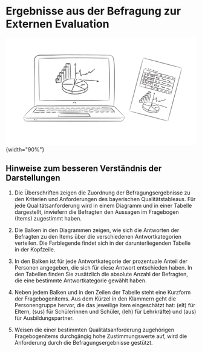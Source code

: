 # Ergebnisse aus der Befragung zur Externen Evaluation

![](graphic-title_bfr.png){width="90%"}


## Hinweise zum besseren Verständnis der Darstellungen


1.  Die Überschriften zeigen die Zuordnung der Befragungsergebnisse zu den Kriterien und Anforderungen des bayerischen Qualitätstableaus. Für jede Qualitätsanforderung wird in einem Diagramm und in einer Tabelle dargestellt, inwiefern die Befragten den Aussagen im Fragebogen (Items) zugestimmt haben.

2.  Die Balken in den Diagrammen zeigen, wie sich die Antworten der Befragten zu den Items über die verschiedenen Antwortkategorien verteilen. Die Farblegende findet sich in der darunterliegenden Tabelle in der Kopfzeile.

3.  In den Balken ist für jede Antwortkategorie der prozentuale Anteil der Personen angegeben, die sich für diese Antwort entschieden haben. In den Tabellen finden Sie zusätzlich die absolute Anzahl der Befragten, die eine bestimmte Antwortkategorie gewählt haben.

4.  Neben jedem Balken und in den Zeilen der Tabelle steht eine Kurzform der Fragebogenitems. Aus dem Kürzel in den Klammern geht die Personengruppe hervor, die das jeweilige Item eingeschätzt hat: (elt) für Eltern, (sus) für Schülerinnen und Schüler, (leh) für Lehrkräfte) und (aus) für Ausbildungspartner.

5.  Weisen die einer bestimmten Qualitätsanforderung zugehörigen Fragebogenitems durchgängig hohe Zustimmungswerte auf, wird die Anforderung durch die Befragungsergebnisse gestützt.

